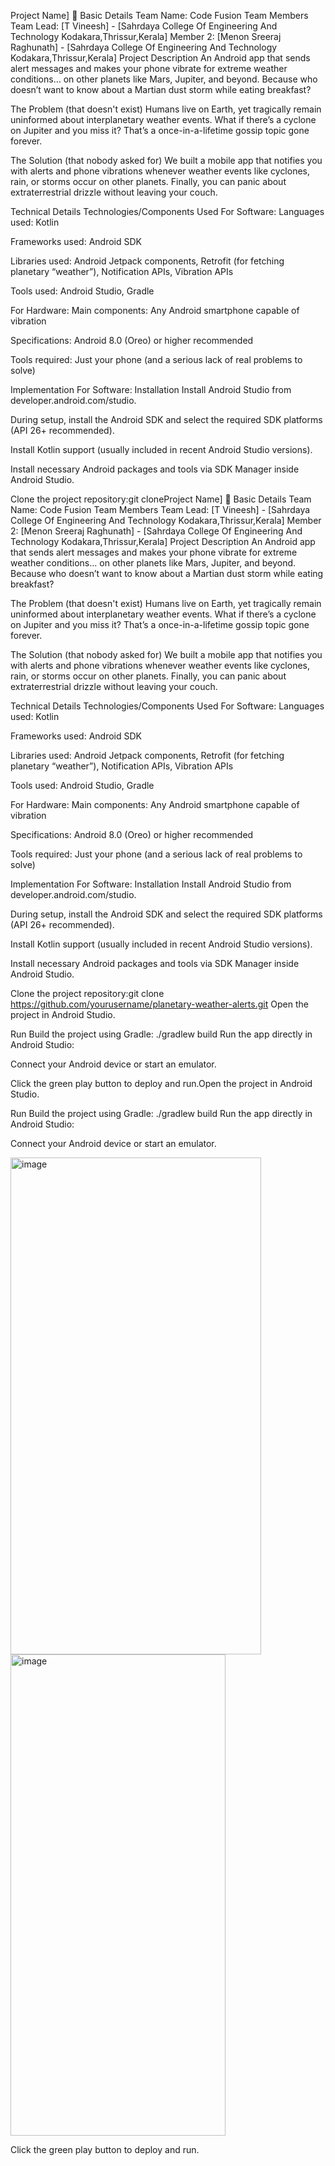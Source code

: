 Project Name] 🎯
Basic Details
Team Name: Code Fusion 
Team Members
Team Lead: [T Vineesh] - [Sahrdaya College Of Engineering And Technology Kodakara,Thrissur,Kerala] 
Member 2: [Menon Sreeraj Raghunath] - [Sahrdaya College Of Engineering And Technology Kodakara,Thrissur,Kerala]
Project Description
An Android app that sends alert messages and makes your phone vibrate for extreme weather conditions… on other planets like Mars, Jupiter, and beyond. Because who doesn’t want to know about a Martian dust storm while eating breakfast?

The Problem (that doesn't exist)
Humans live on Earth, yet tragically remain uninformed about interplanetary weather events. What if there’s a cyclone on Jupiter and you miss it? That’s a once-in-a-lifetime gossip topic gone forever.

The Solution (that nobody asked for)
We built a mobile app that notifies you with alerts and phone vibrations whenever weather events like cyclones, rain, or storms occur on other planets. Finally, you can panic about extraterrestrial drizzle without leaving your couch.

Technical Details
Technologies/Components Used
For Software:
Languages used: Kotlin

Frameworks used: Android SDK

Libraries used: Android Jetpack components, Retrofit (for fetching planetary “weather”), Notification APIs, Vibration APIs

Tools used: Android Studio, Gradle

For Hardware:
Main components: Any Android smartphone capable of vibration

Specifications: Android 8.0 (Oreo) or higher recommended

Tools required: Just your phone (and a serious lack of real problems to solve)

Implementation
For Software:
Installation
Install Android Studio from developer.android.com/studio.

During setup, install the Android SDK and select the required SDK platforms (API 26+ recommended).

Install Kotlin support (usually included in recent Android Studio versions).

Install necessary Android packages and tools via SDK Manager inside Android Studio.

Clone the project repository:git cloneProject Name] 🎯
Basic Details
Team Name: Code Fusion 
Team Members
Team Lead: [T Vineesh] - [Sahrdaya College Of Engineering And Technology Kodakara,Thrissur,Kerala] 
Member 2: [Menon Sreeraj Raghunath] - [Sahrdaya College Of Engineering And Technology Kodakara,Thrissur,Kerala]
Project Description
An Android app that sends alert messages and makes your phone vibrate for extreme weather conditions… on other planets like Mars, Jupiter, and beyond. Because who doesn’t want to know about a Martian dust storm while eating breakfast?

The Problem (that doesn't exist)
Humans live on Earth, yet tragically remain uninformed about interplanetary weather events. What if there’s a cyclone on Jupiter and you miss it? That’s a once-in-a-lifetime gossip topic gone forever.

The Solution (that nobody asked for)
We built a mobile app that notifies you with alerts and phone vibrations whenever weather events like cyclones, rain, or storms occur on other planets. Finally, you can panic about extraterrestrial drizzle without leaving your couch.

Technical Details
Technologies/Components Used
For Software:
Languages used: Kotlin

Frameworks used: Android SDK

Libraries used: Android Jetpack components, Retrofit (for fetching planetary “weather”), Notification APIs, Vibration APIs

Tools used: Android Studio, Gradle

For Hardware:
Main components: Any Android smartphone capable of vibration

Specifications: Android 8.0 (Oreo) or higher recommended

Tools required: Just your phone (and a serious lack of real problems to solve)

Implementation
For Software:
Installation
Install Android Studio from developer.android.com/studio.

During setup, install the Android SDK and select the required SDK platforms (API 26+ recommended).

Install Kotlin support (usually included in recent Android Studio versions).

Install necessary Android packages and tools via SDK Manager inside Android Studio.

Clone the project repository:git clone https://github.com/yourusername/planetary-weather-alerts.git
Open the project in Android Studio.

Run
Build the project using Gradle:
./gradlew build
Run the app directly in Android Studio:

Connect your Android device or start an emulator.

Click the green play button to deploy and run.Open the project in Android Studio.

Run
Build the project using Gradle:
./gradlew build
Run the app directly in Android Studio:

Connect your Android device or start an emulator.

<img width="401" height="795" alt="image" src="https://github.com/user-attachments/assets/06ca048f-0740-4979-a059-c19ed73ebc19" />
<img width="344" height="770" alt="image" src="https://github.com/user-attachments/assets/58c6517c-9727-4997-a371-129db28d2886" />





Click the green play button to deploy and run.
